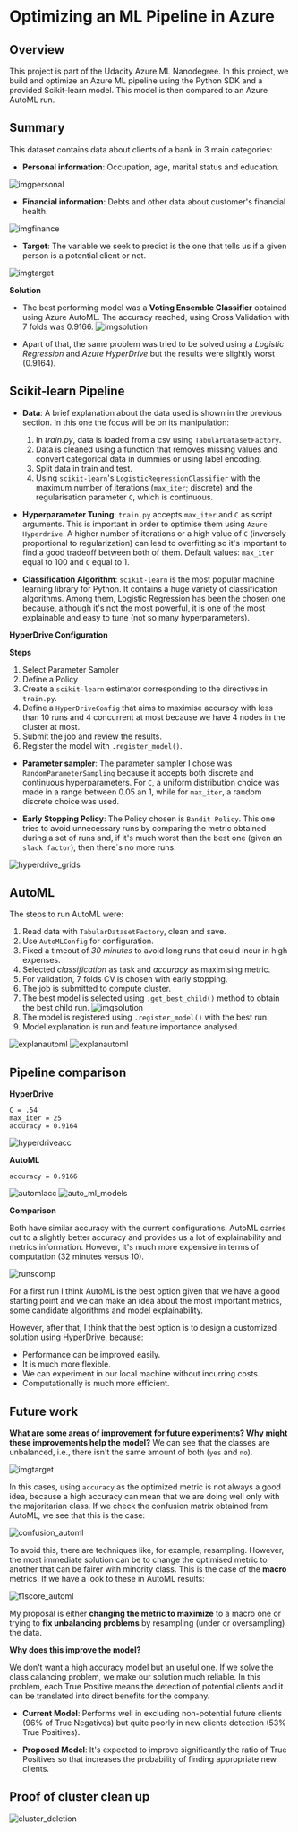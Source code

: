 # Optimizing an ML Pipeline in Azure

## Overview
This project is part of the Udacity Azure ML Nanodegree.
In this project, we build and optimize an Azure ML pipeline using the Python SDK and a provided Scikit-learn model.
This model is then compared to an Azure AutoML run.

## Summary

This dataset contains data about clients of a bank in 3 main categories:
* **Personal information**: Occupation, age, marital status and education.

![imgpersonal](img/personal_data.png)

* **Financial information**: Debts and other data about customer's financial health.

![imgfinance](img/financial_data.png)

* **Target**: The variable we seek to predict is the one that tells us if a given person is a potential client or not.
 
![imgtarget](img/target.png)

**Solution**

* The best performing model was a **Voting Ensemble Classifier** obtained using Azure AutoML. The accuracy reached, using Cross Validation with 7 folds was 0.9166.
![imgsolution](img/voting_classifier.png)

* Apart of that, the same problem was tried to be solved using a *Logistic Regression* and *Azure HyperDrive* but the results were slightly worst (0.9164). 


## Scikit-learn Pipeline

* **Data**: A brief explanation about the data used is shown in the previous section. In this one the focus will be on its manipulation:
    1. In *train.py*, data is loaded from a csv using `TabularDatasetFactory`. 
    2. Data is cleaned using a function that removes missing values and convert categorical data in dummies or using label encoding.
    3. Split data in train and test.
    4. Using `scikit-learn`'s `LogisticRegressionClassifier` with the maximum number of iterations (`max_iter`; discrete) and the regularisation parameter `C`, which is continuous.

* **Hyperparameter Tuning**: `train.py` accepts `max_iter` and `C` as script arguments. This is important in order to optimise them using `Azure Hyperdrive`. A higher number of iterations or a high value of `C` (inversely proportional to regularization) can lead to overfitting so it's important to find a good tradeoff between both of them. Default values: `max_iter` equal to 100 and `C` equal to 1.

* **Classification Algorithm**: `scikit-learn` is the most popular machine learning library for Python. It contains a huge variety of classification algorithms. Among them, Logistic Regression has been the chosen one because, although it's not the most powerful, it is one of the most explainable and easy to tune (not so many hyperparameters).


**HyperDrive Configuration**

**Steps**
1. Select Parameter Sampler
2. Define a Policy
3. Create a `scikit-learn` estimator corresponding to the directives in `train.py`.
4. Define a `HyperDriveConfig` that aims to maximise accuracy with less than 10 runs and 4 concurrent at most because we have 4 nodes in the cluster at most.
5. Submit the job and review the results.
6. Register the model with `.register_model()`. 

* **Parameter sampler**: The parameter sampler I chose was `RandomParameterSampling` because it accepts both discrete and continuous hyperparameters. For `C`, a uniform distribution choice was made in a range between 0.05 an 1, while for `max_iter`, a random discrete choice was used.

* **Early Stopping Policy**: The Policy chosen is `Bandit Policy`. This one tries to avoid unnecessary runs by comparing the metric obtained during a set of runs and, if it's much worst than the best one (given an `slack factor`), then there`s no more runs.

![hyperdrive_grids](img/runs_grid.png)

## AutoML

The steps to run AutoML were:

1. Read data with `TabularDatasetFactory`, clean and save.
2. Use `AutoMLConfig` for configuration.
3. Fixed a timeout of *30 minutes* to avoid long runs that could incur in high expenses.
4. Selected *classification* as task and *accuracy* as maximising metric.
5. For validation, 7 folds CV is chosen with early stopping.
6. The job is submitted to compute cluster.
7. The best model is selected using `.get_best_child()` method to obtain the best child run.
![imgsolution](img/voting_classifier.png)
8. The model is registered using `.register_model()` with the best run.
9. Model explanation is run and feature importance analysed.


![explanautoml](img/bar_importance_automl.png)
![explanautoml](img/boxplot_importance_automl.png)
## Pipeline comparison

**HyperDrive**
```
C = .54
max_iter = 25
accuracy = 0.9164
```
![hyperdriveacc](img/acc_hyperdrive.png)


**AutoML**
```
accuracy = 0.9166
```
![automlacc](img/prec_acc_rec_automl.png)
![auto_ml_models](img/auto_ml_models.png)

**Comparison**

Both have similar accuracy with the current configurations. AutoML carries out to a slightly better accuracy and provides us a lot of explainability and metrics information. However, it's much more expensive in terms of computation (32 minutes versus 10).

![runscomp](img/runs_comparison.png)

For a first run I think AutoML is the best option given that we have a good starting point and we can make an idea about the most important metrics, 
some candidate algorithms and model explainability.

However, after that, I think that the best option is to design a customized solution using HyperDrive, because:
* Performance can be improved easily.
* It is much more flexible.
* We can experiment in our local machine without incurring costs.
* Computationally is much more efficient.

## Future work
**What are some areas of improvement for future experiments? Why might these improvements help the model?**
We can see that the classes are unbalanced, i.e., there isn't the same amount of both (`yes` and `no`).

![imgtarget](img/target.png)

In this cases, using `accuracy` as the optimized metric is not always a good idea, because a high accuracy can mean that we are doing well only with the majoritarian class. If we check the confusion matrix obtained from AutoML, we see that this is the case:

![confusion_automl](img/confusion_automl.png)

To avoid this, there are techniques like, for example, resampling. However, the most immediate solution can be to change the optimised metric to another that can be fairer with minority class. This is the case of the **macro** metrics. If we have a look to these in AutoML results:

![f1score_automl](img/f1score_automl.png)

My proposal is either **changing the metric to maximize** to a macro one or trying to **fix unbalancing problems** by resampling (under or oversampling) the data.


**Why does this improve the model?**

We don't want a high accuracy model but an useful one. If we solve the class calancing problem, we make our solution much reliable. In this problem, each True Positive means the detection of potential clients and it can be translated into direct benefits for the company.

* **Current Model**: Performs well in excluding non-potential future clients (96% of True Negatives) but quite poorly in new clients detection (53% True Positives).

* **Proposed Model**: It's expected to improve significantly the ratio of True Positives so that increases the probability of finding appropriate new clients.


## Proof of cluster clean up
![cluster_deletion](img/cluster_deletion.png)
